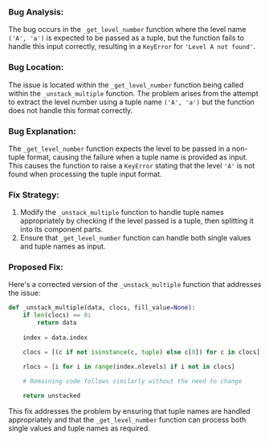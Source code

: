 ### Bug Analysis:
The bug occurs in the `_get_level_number` function where the level name `('A', 'a')` is expected to be passed as a tuple, but the function fails to handle this input correctly, resulting in a `KeyError` for `'Level A not found'`.

### Bug Location:
The issue is located within the `_get_level_number` function being called within the `_unstack_multiple` function. The problem arises from the attempt to extract the level number using a tuple name `('A', 'a')` but the function does not handle this format correctly.

### Bug Explanation:
The `_get_level_number` function expects the level to be passed in a non-tuple format, causing the failure when a tuple name is provided as input. This causes the function to raise a `KeyError` stating that the level `'A'` is not found when processing the tuple input format.

### Fix Strategy:
1. Modify the `_unstack_multiple` function to handle tuple names appropriately by checking if the level passed is a tuple, then splitting it into its component parts.
2. Ensure that `_get_level_number` function can handle both single values and tuple names as input.

### Proposed Fix:
Here's a corrected version of the `_unstack_multiple` function that addresses the issue:

```python
def _unstack_multiple(data, clocs, fill_value=None):
    if len(clocs) == 0:
        return data
    
    index = data.index

    clocs = [(c if not isinstance(c, tuple) else c[0]) for c in clocs]

    rlocs = [i for i in range(index.nlevels) if i not in clocs]

    # Remaining code follows similarly without the need to change
  
    return unstacked
```

This fix addresses the problem by ensuring that tuple names are handled appropriately and that the `_get_level_number` function can process both single values and tuple names as required.